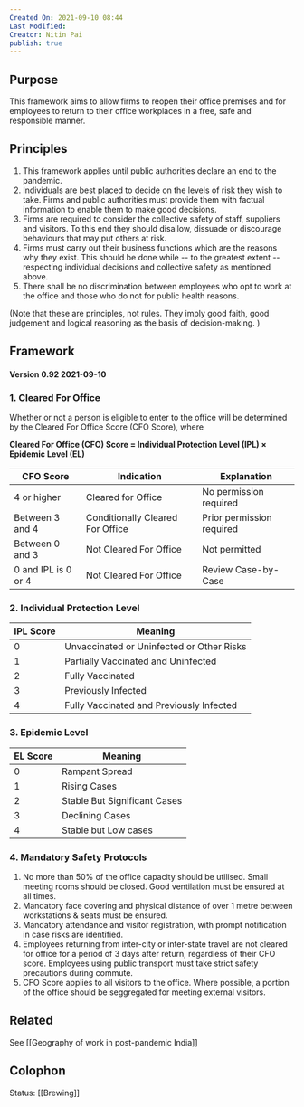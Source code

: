 ```yaml
---
Created On: 2021-09-10 08:44
Last Modified: 
Creator: Nitin Pai
publish: true
---
```


## Purpose
This framework aims to allow firms to reopen their office premises and for employees to return to their office workplaces in a free, safe and responsible manner.

## Principles

1. This framework applies until public authorities declare an end to the pandemic.
2. Individuals are best placed to decide on the levels of risk they wish to take. Firms and public authorities must provide them with factual information to enable them to make good decisions. 
3. Firms are required to consider the collective safety of staff, suppliers and visitors. To this end they should disallow, dissuade or discourage behaviours that may put others at risk. 
4. Firms must carry out their business functions which are the reasons why they exist. This should be done while -- to the greatest extent -- respecting individual decisions and collective safety as mentioned above. 
5. There shall be no discrimination between employees who opt to work at the office and those who do not for public health reasons.  

(Note that these are principles, not rules. They imply good faith, good judgement and logical reasoning as the basis of decision-making. )

## Framework 
#### Version 0.92 2021-09-10

### 1. Cleared For Office

Whether or not a person is eligible to enter to the office will be determined by the Cleared For Office Score (CFO Score), where

**Cleared For Office (CFO) Score = Individual Protection Level (IPL) × Epidemic Level (EL)** 
	

| CFO Score      | Indication | Explanation |
|--------------|--------------|--------------|
| 4 or higher     | Cleared for Office      | No permission required |
| Between 3 and 4 | Conditionally Cleared For Office | Prior permission required | 
| Between 0 and 3 | Not Cleared For Office | Not permitted 
| 0 and IPL is 0 or 4 | Not Cleared For Office | Review Case-by-Case |

### 2. Individual Protection Level

| IPL Score | Meaning |
|---|---|
|0|Unvaccinated or Uninfected or Other Risks |
|1|Partially Vaccinated and Uninfected |
|2|Fully Vaccinated| 
|3|Previously Infected|
|4|Fully Vaccinated and Previously Infected|

### 3. Epidemic Level 

|EL Score | Meaning|
|--|--|
|0| Rampant Spread |
|1| Rising Cases|
|2| Stable But Significant Cases |
|3| Declining Cases |
|4| Stable but Low cases |
	

### 4. Mandatory Safety Protocols
1. No more than 50% of the office capacity should be utilised. Small meeting rooms should be closed. Good ventilation must be ensured at all times. 
2. Mandatory face covering and physical distance of over 1 metre between workstations & seats must be ensured.
3. Mandatory attendance and visitor registration, with prompt notification in case risks are identified.
4. Employees returning from inter-city or inter-state travel are not cleared for office for a period of 3 days after return, regardless of their CFO score. Employees using public transport must take strict safety precautions during commute. 
5. CFO Score applies to all visitors to the office. Where possible, a portion of the office should be seggregated for meeting external visitors. 


## Related
See [[Geography of work in post-pandemic India]] 

## Colophon
Status: [[Brewing]]